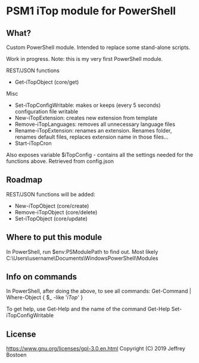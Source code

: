 # PSM1 iTop module for PowerShell

## What?
Custom PowerShell module.
Intended to replace some stand-alone scripts.

Work in progress. Note: this is my very first PowerShell module.

REST/JSON functions 
* Get-iTopObject (core/get)

Misc
* Set-iTopConfigWritable: makes or keeps (every 5 seconds) configuration file writable
* New-iTopExtension: creates new extension from template
* Remove-iTopLanguages: removes all unnecessary language files
* Rename-iTopExtension: renames an extension. Renames folder, renames default files, replaces extension name in those files...
* Start-iTopCron

Also exposes variable
$iTopConfig - contains all the settings needed for the functions above. Retrieved from config.json

## Roadmap
REST/JSON functions will be added:
* New-iTopObject (core/create)
* Remove-iTopObject (core/delete)
* Set-iTopObject (core/update)



## Where to put this module
In PowerShell, run $env:PSModulePath to find out.
Most likely C:\Users\username\Documents\WindowsPowerShell\Modules

## Info on commands
In PowerShell, after doing the above, to see all commands:
Get-Command | Where-Object { $_ -like '*iTop*' }

To get help, use Get-Help and the name of the command
Get-Help Set-iTopConfigWritable

## License
https://www.gnu.org/licenses/gpl-3.0.en.html
Copyright (C) 2019 Jeffrey Bostoen